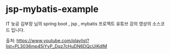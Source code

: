 # jsp-mybatis-example
IT 늦공 김부장 님의 spring boot , jsp , mybatis 프로젝트 유튜브 강의 영상의 소스코드 입니다.

출처: https://www.youtube.com/playlist?list=PL3036mp45iYyP_Dqz7cHuDN6DQcUiKdlM
